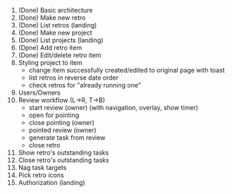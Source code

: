 1. (Done) Basic architecture
1. (Done) Make new retro
1. (Done) List retros (landing)
1. (Done) Make new project
1. (Done) List projects (landing)
1. (Dpne) Add retro item
1. (Done) Edit/delete retro item
1. Styling project to item
   - change item successfully created/edited to original page with toast
   - list retros in reverse date order
   - check retros for "already running one"
1. Users/Owners
1. Review workflow (L->R, T->B)
   - start review (owner) (with navigation, overlay, show timer)
   - open for pointing
   - close pointing (owner)
   - pointed review (owner)
   - generate task from review
   - close retro
1. Show retro's outstanding tasks
1. Close retro's outstanding tasks
1. Nag task targets
1. Pick retro icons
1. Authorization (landing)

